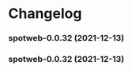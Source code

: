 # Changelog<br>


<a name="spotweb-0.0.32"></a>
### spotweb-0.0.32 (2021-12-13)



<a name="spotweb-0.0.32"></a>
### spotweb-0.0.32 (2021-12-13)

